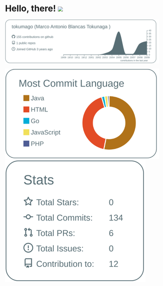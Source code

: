 # Hello, there! <img src="https://raw.githubusercontent.com/MartinHeinz/MartinHeinz/master/wave.gif" width="30px">

[![](https://raw.githubusercontent.com/tokumago/tokumago/master/profile-summary-card-output/default/0-profile-details.svg)](https://github.com/vn7n24fzkq/github-profile-summary-cards)

[![](https://raw.githubusercontent.com/tokumago/tokumago/master/profile-summary-card-output/default/2-most-commit-language.svg)](https://github.com/vn7n24fzkq/github-profile-summary-cards) [![](https://raw.githubusercontent.com/tokumago/tokumago/master/profile-summary-card-output/default/3-stats.svg)](https://github.com/vn7n24fzkq/github-profile-summary-cards)

<!--
**tokumago/tokumago** is a ✨ _special_ ✨ repository because its `README.md` (this file) appears on your GitHub profile.

Here are some ideas to get you started:

- 🔭 I’m currently working on ...
- 🌱 I’m currently learning ...
- 👯 I’m looking to collaborate on ...
- 🤔 I’m looking for help with ...
- 💬 Ask me about ...
- 📫 How to reach me: ...
- 😄 Pronouns: ...
- ⚡ Fun fact: ...
-->
